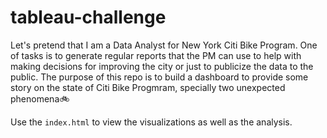 # tableau-challenge

Let's pretend that I am a Data Analyst for New York Citi Bike Program. One of tasks is to generate regular reports that the PM can use to help with making decisions for improving the city or just to publicize the data to the public. The purpose of this repo is to build a dashboard to provide some story on the state of Citi Bike Progmram, specially two unexpected phenomena🚲

Use the `index.html` to view the visualizations as well as the analysis.